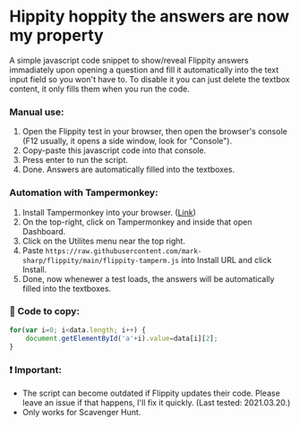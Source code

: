 # Hippity hoppity the answers are now my property
A simple javascript code snippet to show/reveal Flippity answers immadiately upon opening a question and fill it automatically into the text input field so you won't have to. To disable it you can just delete the textbox content, it only fills them when you run the code.
### Manual use:
1. Open the Flippity test in your browser, then open the browser's console (F12 usually, it opens a side window, look for "Console").
2. Copy-paste this javascript code into that console.
3. Press enter to run the script.
4. Done. Answers are automatically filled into the textboxes.
### Automation with Tampermonkey:
1. Install Tampermonkey into your browser. ([Link](https://www.tampermonkey.net))
2. On the top-right, click on Tampermonkey and inside that open Dashboard.
3. Click on the Utilites menu near the top right.
4. Paste `https://raw.githubusercontent.com/mark-sharp/flippity/main/flippity-tamperm.js` into Install URL and click Install.
5. Done, now whenewer a test loads, the answers will be automatically filled into the textboxes.
### 🔣 Code to copy:
```js
for(var i=0; i<data.length; i++) {
    document.getElementById('a'+i).value=data[i][2];
}
```
### ❗ Important:
 - The script can become outdated if Flippity updates their code. Please leave an issue if that happens, I'll fix it quickly. (Last tested: 2021.03.20.)
 - Only works for Scavenger Hunt.
